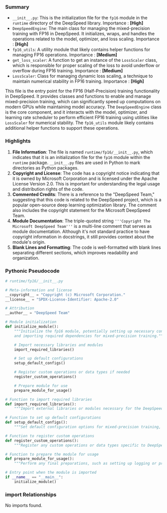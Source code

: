 

### Summary



* `__init__.py`: This is the initialization file for the `fp16` module in the `runtime` directory of the DeepSpeed library. Importance : **[High]**
* `DeepSpeedEngine`: The main class for managing the mixed-precision training with FP16 in DeepSpeed. It initializes, wraps, and handles the operations related to the model, optimizer, and loss scaling. Importance : **[High]**
* `fp16_utils`: A utility module that likely contains helper functions for managing FP16 operations. Importance : **[Medium]**
* `get_loss_scaler`: A function to get an instance of the `LossScaler` class, which is responsible for proper scaling of the loss to avoid underflow or overflow during FP16 training. Importance : **[Medium]**
* `LossScaler`: Class for managing dynamic loss scaling, a technique to maintain numerical stability in FP16 training. Importance : **[High]** 

This file is the entry point for the FP16 (Half-Precision) training functionality in DeepSpeed. It provides classes and functions to enable and manage mixed-precision training, which can significantly speed up computations on modern GPUs while maintaining model accuracy. The `DeepSpeedEngine` class is the core component, and it interacts with the model, optimizer, and learning rate scheduler to perform efficient FP16 training using utilities like `LossScaler` for numerical stability. The `fp16_utils` module likely contains additional helper functions to support these operations.

### Highlights



1. **File Information**: The file is named `runtime/fp16/__init__.py`, which indicates that it is an initialization file for the `fp16` module within the `runtime` package. `__init__.py` files are used in Python to mark directories as Python packages.
2. **Copyright and License**: The code has a copyright notice indicating that it is owned by Microsoft Corporation and is licensed under the Apache License Version 2.0. This is important for understanding the legal usage and distribution rights of the code.
3. **Commented Credits**: There is a reference to the "DeepSpeed Team," suggesting that this code is related to the DeepSpeed project, which is a popular open-source deep learning optimization library. The comment also includes the copyright statement for the Microsoft DeepSpeed Team.
4. **Module Documentation**: The triple-quoted string `'''Copyright The Microsoft DeepSpeed Team'''` is a multi-line comment that serves as module documentation. Although it's not standard practice to have copyright information in docstrings, it still provides context about the module's origin.
5. **Blank Lines and Formatting**: The code is well-formatted with blank lines separating different sections, which improves readability and organization.

### Pythonic Pseudocode

```python
# runtime/fp16/__init__.py

# Meta-information and license
__copyright__ = "Copyright (c) Microsoft Corporation."
__license__ = "SPDX-License-Identifier: Apache-2.0"

# Attribution
__author__ = "DeepSpeed Team"

# Module initialization
def initialize_module():
    """Initialize the fp16 module, potentially setting up necessary configurations
    and importing required dependencies for mixed-precision training."""

    # Import necessary libraries and modules
    import_required_libraries()

    # Set up default configurations
    setup_default_configs()

    # Register custom operations or data types if needed
    register_custom_operations()

    # Prepare module for use
    prepare_module_for_usage()

# Function to import required libraries
def import_required_libraries():
    """Import external libraries or modules necessary for the DeepSpeed fp16 operations."""

# Function to set up default configurations
def setup_default_configs():
    """Set default configuration options for mixed-precision training, such as loss scaling, optimizer settings, etc."""

# Function to register custom operations
def register_custom_operations():
    """Register any custom operations or data types specific to DeepSpeed's fp16 implementation."""

# Function to prepare the module for usage
def prepare_module_for_usage():
    """Perform any final preparations, such as setting up logging or preparing the environment for mixed-precision training."""

# Entry point when the module is imported
if __name__ == "__main__":
    initialize_module()
```


### import Relationships

No imports found.